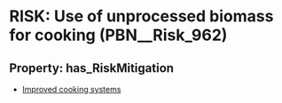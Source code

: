 # RISK: __Use of unprocessed biomass for cooking__ (PBN__Risk_962)

## Property: has_RiskMitigation

* [Improved cooking systems](PBN__RiskMitigation_1345)

